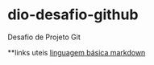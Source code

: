 # dio-desafio-github
Desafio de Projeto Git


**links uteis
[linguagem básica markdown](https://www.markdownguide.org/basic-syntax/)
